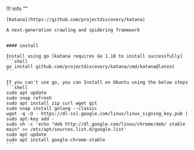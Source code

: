 !!! info ""

    [Katana](https://github.com/projectdiscovery/katana)

    A next-generation crawling and spidering framework


    #### install

    Install using go [katana requires Go 1.18 to install successfully]
    ```shell
    go install github.com/projectdiscovery/katana/cmd/katana@latest
    ```

    If you can't use go, you can Install on Ubuntu using the below steps
    ```shell
    sudo apt update
    sudo snap refresh
    sudo apt install zip curl wget git
    sudo snap install golang --classic
    wget -q -O - https://dl-ssl.google.com/linux/linux_signing_key.pub | sudo apt-key add - 
    sudo sh -c 'echo "deb http://dl.google.com/linux/chrome/deb/ stable main" >> /etc/apt/sources.list.d/google.list'
    sudo apt update 
    sudo apt install google-chrome-stable
    ```



